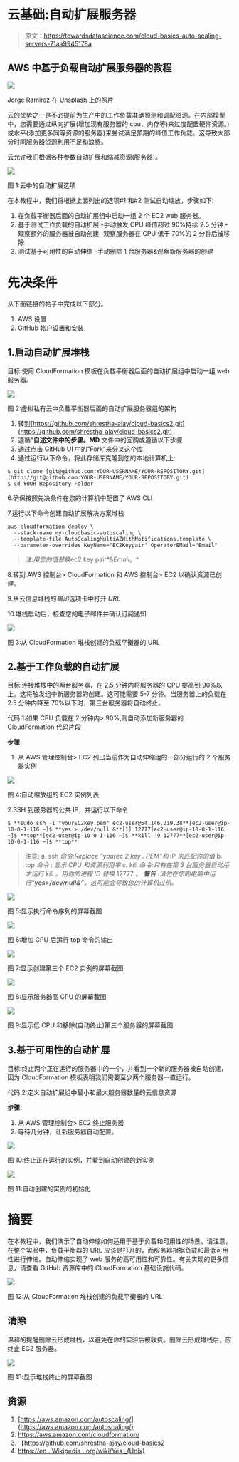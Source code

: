 # 云基础:自动扩展服务器

> 原文：<https://towardsdatascience.com/cloud-basics-auto-scaling-servers-71aa9945178a>

## AWS 中基于负载自动扩展服务器的教程

![](img/0aaf913bf06357a77eb49de4a1c46514.png)

Jorge Ramirez 在 [Unsplash](https://unsplash.com?utm_source=medium&utm_medium=referral) 上的照片

云的优势之一是不必提前为生产中的工作负载准确预测和调配资源。在内部模型中，您需要通过纵向扩展(增加现有服务器的 cpu、内存等)来过度配置硬件资源。)或水平(添加更多同等资源的服务器)来尝试满足预期的峰值工作负载。这导致大部分时间服务器资源利用不足和浪费。

云允许我们根据各种参数自动扩展和缩减资源(服务器)。

![](img/796ccf3291c121b393f4b118906f371b.png)

图 1:云中的自动扩展选项

在本教程中，我们将根据上面列出的选项#1 和#2 测试自动缩放，步骤如下:

1.  在负载平衡器后面的自动扩展组中启动一组 2 个 EC2 web 服务器。
2.  基于测试工作负载的自动扩展
    -手动触发 CPU 峰值超过 90%持续 2.5 分钟
    -观察额外的服务器被自动创建
    -观察服务器在 CPU 低于 70%的 2 分钟后被移除
3.  测试基于可用性的自动伸缩
    -手动删除 1 台服务器&观察新服务器的创建

# 先决条件

从下面链接的帖子中完成以下部分。

1.  AWS 设置
2.  GitHub 帐户设置和安装

[](/cloud-basics-interacting-with-aws-da179d3f5829)  

## 1.启动自动扩展堆栈

目标:使用 CloudFormation 模板在负载平衡器后面的自动扩展组中启动一组 web 服务器。

![](img/79aa62cf7068025eaf659ba5b3e8ffde.png)

图 2:虚拟私有云中负载平衡器后面的自动扩展服务器组的架构

1.  转到[https://github.com/shrestha-ajay/cloud-basics2.git](https://github.com/shrestha-ajay/cloud-basics2.git)
2.  遵循"**自述文件中的步骤。MD** 文件中的回购或遵循以下步骤
3.  通过点击 GitHub UI 中的“Fork”来分叉这个库
4.  通过运行以下命令，将此存储库克隆到您的本地计算机上:

```
$ git clone [git@github.com:YOUR-USERNAME/YOUR-REPOSITORY.git](http://git@github.com:YOUR-USERNAME/YOUR-REPOSITORY.git)
$ cd YOUR-Repository-Folder
```

6.确保按照先决条件在您的计算机中配置了 AWS CLI

7.运行以下命令创建自动扩展解决方案堆栈

```
aws cloudformation deploy \
  --stack-name my-cloudbasic-autoscaling \
  --template-file AutoScalingMultiAZWithNotifications.template \
  --parameter-overrides KeyName="EC2Keypair" OperatorEMail="Email"
```

> *注:用您的值替换*ec2 key pair*&*Email*。*

8.转到 AWS 控制台> CloudFormation 和 AWS 控制台> EC2 以确认资源已创建。

9.从云信息堆栈的*输出*选项卡中打开 *URL*

10.堆栈启动后，检查您的电子邮件并确认订阅通知

![](img/b419fe00387216a6af466aefc2de809c.png)

图 3:从 CloudFormation 堆栈创建的负载平衡器的 URL

## 2.基于工作负载的自动扩展

目标:连接堆栈中的两台服务器，在 2.5 分钟内将服务器的 CPU 提高到 90%以上。这将触发组中新服务器的创建。这可能需要 5-7 分钟。当服务器上的负载在 2.5 分钟内降至 70%以下时，第三台服务器将自动终止。

代码 1:如果 CPU 负载在 2 分钟内> 90%,则自动添加新服务器的 CloudFormation 代码片段

**步骤**

1.  从 AWS 管理控制台> EC2 列出当前作为自动伸缩组的一部分运行的 2 个服务器实例

![](img/6d3991f2329e8d33838a92407a5d0690.png)

图 4:自动缩放组的 EC2 实例列表

2.SSH 到服务器的公共 IP，并运行以下命令

```
$ **sudo ssh -i "yourEC2key.pem" ec2-user@54.146.219.38**[ec2-user@ip-10-0-1-116 ~]$ **yes > /dev/null &**[1] 12777[ec2-user@ip-10-0-1-116 ~]$ **top**[ec2-user@ip-10-0-1-116 ~]$ **kill -9 12777**[ec2-user@ip-10-0-1-116 ~]$ **top**
```

> 注意:
> a. ssh *命令*:*Replace "*yourec 2 key . PEM*"和* IP *来匹配你的值* b. top *命令* : *显示 CPU 和资源利用率
> c.* kill *命令:只有在第 3 台服务器启动后才运行* kill *。用你的进程 ID 替换* 12777 *。* ***警告*** *:请勿在您的电脑中运行“***yes>/dev/null&”***。这可能会导致您的计算机过热。*

![](img/aa29512cdfa5d94b03604c71ae6dbd3f.png)

图 5:显示执行命令序列的屏幕截图

![](img/946b7cfc7378bbbe2b958a84c0e7b8e0.png)

图 6:增加 CPU 后运行 top 命令的输出

![](img/ce4c73ca687eb8f09721308f5c7f61f2.png)

图 7:显示创建第三个 EC2 实例的屏幕截图

![](img/c97da82c36e0951d9a1e560207029986.png)

图 8:显示服务器高 CPU 的屏幕截图

![](img/a85d557b71908bc9d8b58759cb225a70.png)

图 9:显示低 CPU 和移除(自动终止)第三个服务器的屏幕截图

## 3.基于可用性的自动扩展

目标:终止两个正在运行的服务器中的一个，并看到一个新的服务器被自动创建，因为 CloudFormation 模板表明我们需要至少两个服务器一直运行。

代码 2:定义自动扩展组中最小和最大服务器数量的云信息资源

**步骤:**

1.  从 AWS 管理控制台> EC2 终止服务器
2.  等待几分钟，让新服务器自动配置。

![](img/c3f79c9c744ea3578d8b7a6ed940c63d.png)

图 10:终止正在运行的实例，并看到自动创建的新实例

![](img/58db3fa6999ebbeac3eeb81b68be6c2a.png)

图 11:自动创建的实例的初始化

# 摘要

在本教程中，我们演示了自动伸缩如何适用于基于负载和可用性的场景。请注意，在整个实验中，负载平衡器的 URL 应该是打开的，而服务器根据负载和最低可用性进行伸缩。自动伸缩实现了 web 服务的高可用性和可靠性。有关实现的更多信息，请查看 GitHub 资源库中的 CloudFormation 基础设施代码。

![](img/b419fe00387216a6af466aefc2de809c.png)

图 12:从 CloudFormation 堆栈创建的负载平衡器的 URL

## 清除

温和的提醒删除云形成堆栈，以避免在你的实验后被收费。删除云形成堆栈后，应终止 EC2 服务器。

![](img/45949a06175b16755c6b7bab9b1ecbd6.png)

图 13:显示堆栈终止的屏幕截图

## 资源

1.  [https://aws.amazon.com/autoscaling/](https://aws.amazon.com/autoscaling/)
2.  https://aws.amazon.com/cloudformation/
3.  【https://github.com/shrestha-ajay/cloud-basics2 
4.  [https://en . Wikipedia . org/wiki/Yes _(Unix)](https://en.wikipedia.org/wiki/Yes_(Unix))
